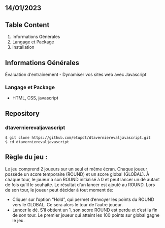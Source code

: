 
## 14/01/2023

## Table Content

1. Informations Générales
2. Langage et Package
3. installation

## Informations Générales

Évaluation d'entraînement - Dynamiser vos sites web avec Javascript

### Langage et Package

- HTML, CSS, javascript

## Repository 

### dtavernierevaljavascript

```
$ git clone https://github.com/etupdt/dtavernierevaljavascript.git
$ cd dtavernierevaljavascript
```

## Règle du jeu :

Le jeu comprend 2 joueurs sur un seul et même écran.
Chaque joueur possède un score temporaire (ROUND) et un score global (GLOBAL).
À chaque tour, le joueur a son ROUND initialisé à 0 et peut lancer un dé autant de fois qu'il le souhaite. Le
résultat d’un lancer est ajouté au ROUND.
Lors de son tour, le joueur peut décider à tout moment de:
- Cliquer sur l’option “Hold”, qui permet d’envoyer les points du ROUND vers le GLOBAL. Ce sera alors le
tour de l’autre joueur.
- Lancer le dé. S’il obtient un 1, son score ROUND est perdu et c’est la fin de son tour.
Le premier joueur qui atteint les 100 points sur global gagne le jeu.

